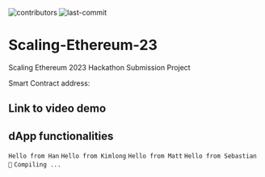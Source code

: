 ![contributors](https://img.shields.io/github/contributors/hanpham32/Scaling-Ethereum-23)
![last-commit](https://img.shields.io/github/last-commit/hanpham32/Scaling-Ethereum-23)

# Scaling-Ethereum-23
Scaling Ethereum 2023 Hackathon Submission Project

Smart Contract address:

## Link to video demo

## dApp functionalities

`Hello from Han`
`Hello from Kimlong`
`Hello from Matt`
`Hello from Sebastian 🫶`
`Compiling ...`
